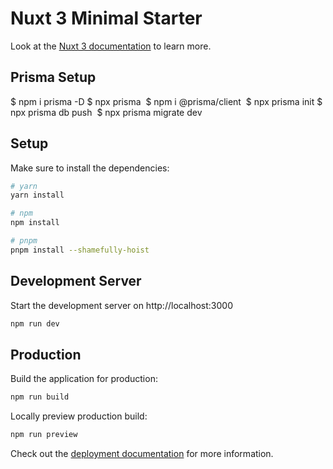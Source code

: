 # Nuxt 3 Minimal Starter

Look at the [Nuxt 3 documentation](https://nuxt.com/docs/getting-started/introduction) to learn more.

## Prisma Setup

$ npm i prisma -D
$ npx prisma 
$ npm i @prisma/client 
$ npx prisma init
$ npx prisma db push 
$ npx prisma migrate dev

<link rel="stylesheet" href="https://daigofuji.github.io/bbclub-font/css/bbclub-font.css">

## Setup

Make sure to install the dependencies:

```bash
# yarn
yarn install

# npm
npm install

# pnpm
pnpm install --shamefully-hoist
```

## Development Server

Start the development server on http://localhost:3000

```bash
npm run dev
```

## Production

Build the application for production:

```bash
npm run build
```

Locally preview production build:

```bash
npm run preview
```

Check out the [deployment documentation](https://nuxt.com/docs/getting-started/deployment) for more information.
